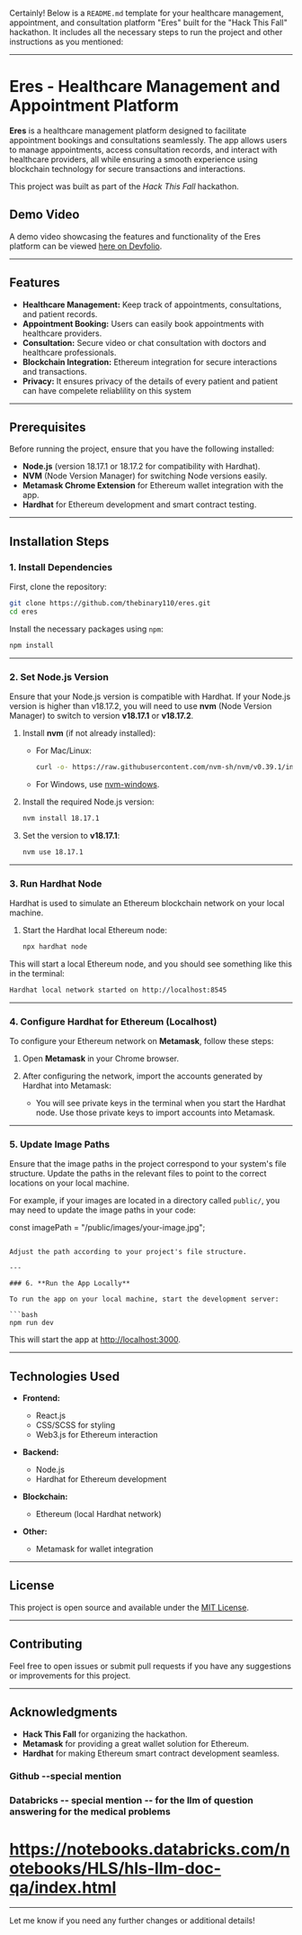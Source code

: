 Certainly! Below is a `README.md` template for your healthcare management, appointment, and consultation platform "Eres" built for the "Hack This Fall" hackathon. It includes all the necessary steps to run the project and other instructions as you mentioned:

---

# Eres - Healthcare Management and Appointment Platform

**Eres** is a healthcare management platform designed to facilitate appointment bookings and consultations seamlessly. The app allows users to manage appointments, access consultation records, and interact with healthcare providers, all while ensuring a smooth experience using blockchain technology for secure transactions and interactions.

This project was built as part of the *Hack This Fall* hackathon.

## Demo Video
A demo video showcasing the features and functionality of the Eres platform can be viewed [here on Devfolio](#link-to-devfolio-video).

---

## Features
- **Healthcare Management:** Keep track of appointments, consultations, and patient records.
- **Appointment Booking:** Users can easily book appointments with healthcare providers.
- **Consultation:** Secure video or chat consultation with doctors and healthcare professionals.
- **Blockchain Integration:** Ethereum integration for secure interactions and transactions.
- **Privacy:** It ensures privacy of the details of every patient and patient can have compelete reliablility on this system
---

## Prerequisites

Before running the project, ensure that you have the following installed:

- **Node.js** (version 18.17.1 or 18.17.2 for compatibility with Hardhat).
- **NVM** (Node Version Manager) for switching Node versions easily.
- **Metamask Chrome Extension** for Ethereum wallet integration with the app.
- **Hardhat** for Ethereum development and smart contract testing.

---

## Installation Steps

### 1. **Install Dependencies**

First, clone the repository:

```bash
git clone https://github.com/thebinary110/eres.git
cd eres
```

Install the necessary packages using `npm`:

```bash
npm install
```

---

### 2. **Set Node.js Version**

Ensure that your Node.js version is compatible with Hardhat. If your Node.js version is higher than v18.17.2, you will need to use **nvm** (Node Version Manager) to switch to version **v18.17.1** or **v18.17.2**.

1. Install **nvm** (if not already installed):
   - For Mac/Linux:
     ```bash
     curl -o- https://raw.githubusercontent.com/nvm-sh/nvm/v0.39.1/install.sh | bash
     ```
   - For Windows, use [nvm-windows](https://github.com/coreybutler/nvm-windows).

2. Install the required Node.js version:
   ```bash
   nvm install 18.17.1
   ```

3. Set the version to **v18.17.1**:
   ```bash
   nvm use 18.17.1
   ```

---

### 3. **Run Hardhat Node**

Hardhat is used to simulate an Ethereum blockchain network on your local machine.

1. Start the Hardhat local Ethereum node:
   ```bash
   npx hardhat node
   ```

This will start a local Ethereum node, and you should see something like this in the terminal:

```bash
Hardhat local network started on http://localhost:8545
```

---

### 4. **Configure Hardhat for Ethereum (Localhost)**

To configure your Ethereum network on **Metamask**, follow these steps:

1. Open **Metamask** in your Chrome browser.

2. After configuring the network, import the accounts generated by Hardhat into Metamask:
   - You will see private keys in the terminal when you start the Hardhat node. Use those private keys to import accounts into Metamask.

---

### 5. **Update Image Paths**

Ensure that the image paths in the project correspond to your system's file structure. Update the paths in the relevant files to point to the correct locations on your local machine.

For example, if your images are located in a directory called `public/`, you may need to update the image paths in your code:


const imagePath = "/public/images/your-image.jpg";
```

Adjust the path according to your project's file structure.

---

### 6. **Run the App Locally**

To run the app on your local machine, start the development server:

```bash
npm run dev
```

This will start the app at [http://localhost:3000](http://localhost:3000).

---

## Technologies Used

- **Frontend:**
  - React.js
  - CSS/SCSS for styling
  - Web3.js for Ethereum interaction

- **Backend:**
  - Node.js
  - Hardhat for Ethereum development

- **Blockchain:**
  - Ethereum (local Hardhat network)

- **Other:**
  - Metamask for wallet integration

---

## License

This project is open source and available under the [MIT License](LICENSE).

---

## Contributing

Feel free to open issues or submit pull requests if you have any suggestions or improvements for this project.

---

## Acknowledgments

- **Hack This Fall** for organizing the hackathon.
- **Metamask** for providing a great wallet solution for Ethereum.
- **Hardhat** for making Ethereum smart contract development seamless.

### Github --special mention
### Databricks -- special mention -- for the llm of question answering for the medical problems 
  # https://notebooks.databricks.com/notebooks/HLS/hls-llm-doc-qa/index.html
---

Let me know if you need any further changes or additional details!
